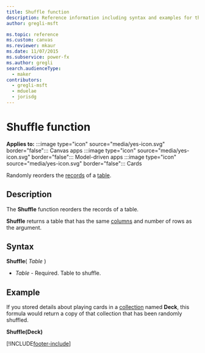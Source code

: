 ```yaml
---
title: Shuffle function
description: Reference information including syntax and examples for the Shuffle function.
author: gregli-msft

ms.topic: reference
ms.custom: canvas
ms.reviewer: mkaur
ms.date: 11/07/2015
ms.subservice: power-fx
ms.author: gregli
search.audienceType:
  - maker
contributors:
  - gregli-msft
  - mduelae
  - jorisdg
---
```


# Shuffle function

**Applies to:** :::image type="icon" source="media/yes-icon.svg" border="false"::: Canvas apps :::image type="icon" source="media/yes-icon.svg" border="false"::: Model-driven apps :::image type="icon" source="media/yes-icon.svg" border="false"::: Cards

Randomly reorders the [records](/power-apps/maker/canvas-apps/working-with-tables#records) of a [table](/power-apps/maker/canvas-apps/working-with-tables).

## Description

The **Shuffle** function reorders the records of a table.

**Shuffle** returns a table that has the same [columns](/power-apps/maker/canvas-apps/working-with-tables#columns) and number of rows as the argument.

## Syntax

**Shuffle**( _Table_ )

- _Table_ - Required. Table to shuffle.

## Example

If you stored details about playing cards in a [collection](/power-apps/maker/canvas-apps/working-with-data-sources#collections) named **Deck**, this formula would return a copy of that collection that has been randomly shuffled.

**Shuffle(Deck)**

[!INCLUDE[footer-include](../../includes/footer-banner.md)]
